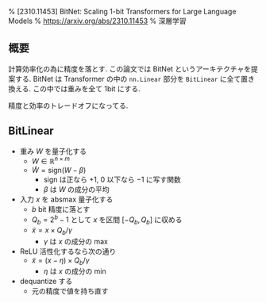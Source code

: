 % [2310.11453] BitNet: Scaling 1-bit Transformers for Large Language Models
% https://arxiv.org/abs/2310.11453
% 深層学習

## 概要

計算効率化の為に精度を落とす.
この論文では BitNet というアーキテクチャを提案する.
BitNet は Transformer の中の `nn.Linear` 部分を `BitLinear` に全て置き換える.
この中では重みを全て 1bit にする.

精度と効率のトレードオフになってる.

## BitLinear

- 重み $W$ を量子化する
    - $W \in \mathbb{R}^{n \times m}$
    - $\tilde{W} = \mathrm{sign}(W - \beta)$
        - sign は正なら $+1$, 0 以下なら $-1$ に写す関数
        - $\beta$ は $W$ の成分の平均
- 入力 $x$ を absmax 量子化する
    - $b$ bit 精度に落とす
    - $Q_b = 2^b - 1$ として $x$ を区間 $[-Q_b, Q_b]$ に収める
    - $\tilde{x} = x \times Q_b / \gamma$
        - $\gamma$ は $x$ の成分の max
- ReLU 活性化するなら次の通り
    - $\tilde{x} = (x - \eta) \times Q_b / \gamma$
        - $\eta$ は $x$ の成分の min
- dequantize する
    - 元の精度で値を持ち直す
